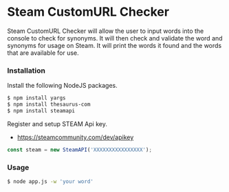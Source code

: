 # Steam CustomURL Checker

Steam CustomURL Checker will allow the user to input words into the console to check for synonyms. It will then check and validate the word and synonyms for usage on Steam. It will print the words it found and the words that are available for use.

### Installation

Install the following NodeJS packages.

```sh
$ npm install yargs
$ npm install thesaurus-com
$ npm install steamapi
```

Register and setup STEAM Api key.
- https://steamcommunity.com/dev/apikey

```javascript
const steam = new SteamAPI('XXXXXXXXXXXXXXXX');
```

### Usage

```sh
$ node app.js -w 'your word'
```
